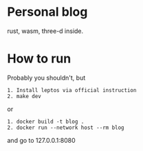 # Personal blog

rust, wasm, three-d inside. 


# How to run

Probably you shouldn't, but

```
1. Install leptos via official instruction
2. make dev
```
or 
```
1. docker build -t blog .
2. docker run --network host --rm blog
```

and go to 127.0.0.1:8080